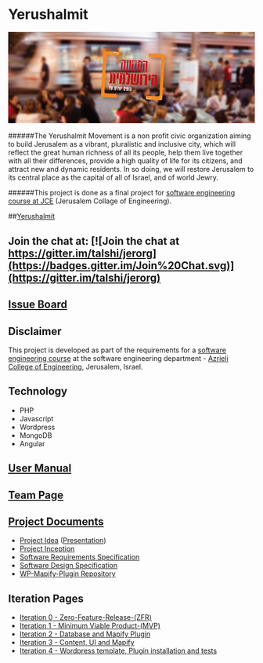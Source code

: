 # Yerushalmit

![image](https://raw.githubusercontent.com/talshi/Yerushalmit/master/Doc/12803164_729605713843456_1721821289031355495_n.png)

######The Yerushalmit Movement is a non profit civic organization aiming to build Jerusalem as a vibrant, pluralistic and inclusive city, which will reflect the great human richness of all its people, help them live together with all their differences, provide a high quality of life for its citizens, and attract new and dynamic residents. In so doing, we will restore Jerusalem to its central place as the capital of all of Israel, and of world Jewry.

######This project is done as a final project for [software engineering course at JCE](https://github.com/jce-il/se-class) (Jerusalem Collage of Engineering).

##[Yerushalmit](http://yerushalmit.azurewebsites.net)


## Join the chat at: [![Join the chat at https://gitter.im/talshi/jerorg](https://badges.gitter.im/Join%20Chat.svg)](https://gitter.im/talshi/jerorg)


## [Issue Board](https://github.com/talshi/jerorg/issues)

## Disclaimer
This project is developed as part of the requirements for a [software engineering course](https://github.com/jce-il/se-class/wiki) at the software engineering department - [Azrieli College of Engineering](http://www.jce.ac.il/), Jerusalem, Israel.

## Technology
- PHP
- Javascript
- Wordpress
- MongoDB
- Angular

## [User Manual](https://github.com/talshi/Yerushalmit/wiki/user-manual)

## [Team Page](https://github.com/talshi/Yerushalmit/wiki/team)

## [Project Documents](../../wiki)
- [Project Idea](https://github.com/talshi/jerorg/raw/master/Project%20Idea.pdf) ([Presentation](https://github.com/talshi/jerorg/raw/master/Project%20Idea%20-%20slide.pptx))
- [Project Inception](../../wiki/inception)
- [Software Requirements Specification](https://github.com/talshi/Yerushalmit/wiki/Software-Requirements-Specification-(SRS))
- [Software Design Specification](https://github.com/talshi/Yerushalmit/wiki/Software-Design-Specification-(SDS))
- [WP-Mapify-Plugin Repository](https://github.com/talshi/WP-Mapify-Plugin)

## Iteration Pages
- [Iteration 0 - Zero-Feature-Release-(ZFR)](https://github.com/talshi/Yerushalmit/wiki/Itr0_Zero-Feature-Release-(ZFR))
- [Iteration 1 - Minimum Viable Product-(MVP)](https://github.com/talshi/Yerushalmit/wiki/Itr1_Minimum-Viable-Product-(MVP))
- [Iteration 2 - Database and Mapify Plugin](https://github.com/talshi/Yerushalmit/wiki/Itr2_Database-and-Mapify-Plugin)
- [Iteration 3 - Content, UI and Mapify](https://github.com/talshi/Yerushalmit/wiki/Itr3_Content,-UI-and-Mapify)
- [Iteration 4 - Wordpress template, Plugin installation and tests](https://github.com/talshi/Yerushalmit/wiki/Itr4_Wordpress-template,-Plugin-installation-and-tests)
